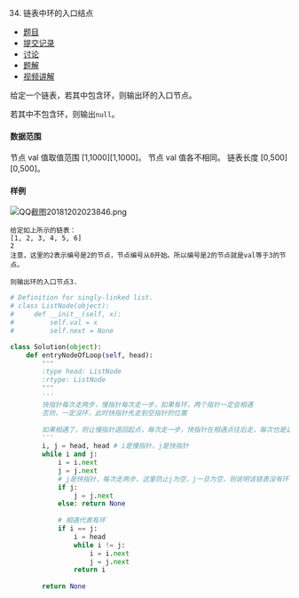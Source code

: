 34. 链表中环的入口结点

- [  题目](https://www.acwing.com/problem/content/description/86/)
- [  提交记录](https://www.acwing.com/problem/content/submission/86/)
- [  讨论](https://www.acwing.com/problem/content/discussion/index/86/1/)
- [  题解](https://www.acwing.com/problem/content/solution/86/1/)
- [  视频讲解](https://www.acwing.com/problem/content/video/86/)

给定一个链表，若其中包含环，则输出环的入口节点。

若其中不包含环，则输出`null`。

#### 数据范围

节点 val 值取值范围 [1,1000][1,1000]。
节点 val 值各不相同。
链表长度 [0,500][0,500]。

#### 样例

![QQ截图20181202023846.png](https://cdn.acwing.com/media/article/image/2018/12/02/19_69ba6d14f5-QQ%E6%88%AA%E5%9B%BE20181202023846.png)

```
给定如上所示的链表：
[1, 2, 3, 4, 5, 6]
2
注意，这里的2表示编号是2的节点，节点编号从0开始。所以编号是2的节点就是val等于3的节点。

则输出环的入口节点3.
```

```python
# Definition for singly-linked list.
# class ListNode(object):
#     def __init__(self, x):
#         self.val = x
#         self.next = None

class Solution(object):
    def entryNodeOfLoop(self, head):
        """
        :type head: ListNode
        :rtype: ListNode
        """
        '''
        快指针每次走两步，慢指针每次走一步，如果有环，两个指针一定会相遇
        否则，一定没环，此时快指针先走到空指针的位置
        
        如果相遇了，则让慢指针退回起点，每次走一步，快指针在相遇点往后走，每次也是走一步
        '''
        i, j = head, head # i是慢指针，j是快指针
        while i and j:
            i = i.next
            j = j.next
            # j是快指针，每次走两步，这里防止j为空，j一旦为空，则说明该链表没有环
            if j:
                j = j.next
            else: return None
            
            # 相遇代表有环
            if i == j:
                i = head
                while i != j:
                    i = i.next
                    j = j.next
                return i
                    
        return None
```

